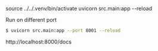 source ../../.venv/bin/activate
uvicorn src.main:app --reload

Run on different port   
```bash
$ uvicorn src.main:app --port 8001 --reload
```

http://localhost:8000/docs
